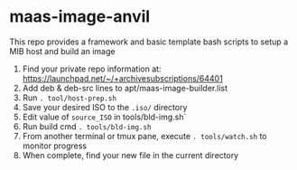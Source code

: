 # maas-image-anvil
This repo provides a framework and basic template bash scripts to setup a MIB host and build an image

1. Find your private repo information at: https://launchpad.net/~/+archivesubscriptions/64401
2. Add deb & deb-src lines to apt/maas-image-builder.list
3. Run `. tool/host-prep.sh`
4. Save your desired ISO to the `.iso/` directory
5. Edit value of `source_ISO` in tools/bld-img.sh`
6. Run build cmd `. tools/bld-img.sh`
7. From another terminal or tmux pane, execute `. tools/watch.sh` to monitor progress
8. When complete, find your new file in the current directory
